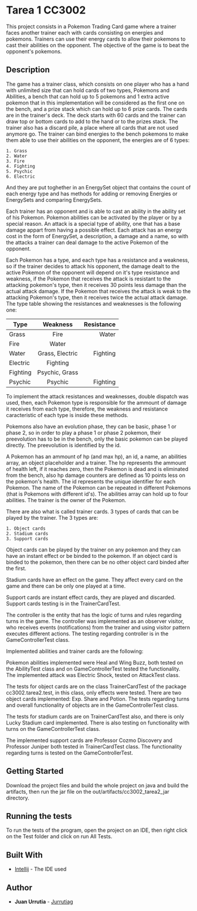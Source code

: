 # Tarea 1 CC3002

This project consists in a Pokemon Trading Card game where a trainer faces another trainer each with cards consisting on energies and pokemons. Trainers can use their energy cards to allow their pokemons to cast their abilities on the opponent. The objective of the game is to beat the opponent's pokemons.

## Description

The game has a trainer class, which consists on one player who has a hand with unlimited size that can hold cards of two types, Pokemons and Abilities, a bench that can hold up to 5 pokemons and 1 extra active pokemon that in this implementation will be considered as the first one on the bench, and a prize stack which can hold up to 6 prize cards. The cards are in the trainer's deck. The deck starts with 60 cards and the trainer can draw top or bottom cards to add to the hand or to the prizes stack. The trainer also has a discard pile, a place where all cards that are not used anymore go. The trainer can bind energies to the bench pokemons to make them able to use their abilities on the opponent, the energies are of 6 types:

```
1. Grass
2. Water
3. Fire
4. Fighting
5. Psychic
6. Electric
```

And they are put toghether in an EnergySet object that contains the count of each energy type and has methods for adding or removing Energies or EnergySets and comparing EnergySets.

Each trainer has an opponent and is able to cast an ability in the ability set of his Pokemon. Pokemon abilities can be activated by the player or by a special reason. An attack is a special type of ability, one that has a base damage appart from having a possible effect. Each attack has an energy cost in the form of EnergySet, a description, a damage and a name, so with the attacks a trainer can deal damage to the active Pokemon of the opponent.

Each Pokemon has a type, and each type has a resistance and a weakness, so if the trainer decides to attack his opponent, the damage dealt to the active Pokemon of the opponent will depend on it's type resistance and weakness, if the Pokemon that receives the attack is resistant to the attacking pokemon's type, then it receives 30 points less damage than the actual attack damage. If the Pokemon that receives the attack is weak to the attacking Pokemon's type, then it receives twice the actual attack damage. The type table showing the resistances and weaknesses is the following one:

| Type | Weakness | Resistance |
| ---- |:--------:| ----------:|
| Grass | Fire | Water |
| Fire | Water |  |
| Water | Grass, Electric | Fighting |
| Electric | Fighting |  |
| Fighting | Psychic, Grass |  |
| Psychic | Psychic | Fighting |

To implement the attack resistances and weaknesses, double dispatch was used, then, each Pokemon type is responsible for the ammount of  damage it receives from each type, therefore, the weakness and resistance caracteristic of each type is inside these methods.

Pokemons also have an evolution phase, they can be basic, phase 1 or phase 2, so in order to play a phase 1 or phase 2 pokemon, their preevolution has to be in the bench, only the basic pokemon can be played directly. The preevolution is identified by the id.

A Pokemon has an ammount of hp (and max hp), an id, a name, an abilities array, an object placeholder and a trainer. The hp represents the ammount of health left, if it reaches zero, then the Pokemon is dead and is eliminated from the bench, also hp damage counters are defined as 10 points less on the pokemon's health. The id represents the unique identifier for each Pokemon. The name of the Pokemon can be repeated in different Pokemons (that is Pokemons with different id's). The abilities array can hold up to four abilities. The trainer is the owner of the Pokemon.

There are also what is called trainer cards. 3 types of cards that can be played by the trainer. The 3 types are:

```
1. Object cards
2. Stadium cards
3. Support cards
```

Object cards can be played by the trainer on any pokemon and they can have an instant effect or be binded to the pokemon. If an object card is binded to the pokemon, then there can be no other object card binded after the first.

Stadium cards have an effect on the game. They affect every card on the game and there can be only one played at a time. 

Support cards are instant effect cards, they are played and discarded. Support cards testing is in the TrainerCardTest. 

The controller is the entity that has the logic of turns and rules regarding turns in the game. The controller was implemented as an observer visitor, who receives events (notifications) from the trainer and using visitor pattern executes different actions. The testing regarding controller is in the GameControllerTest class.

Implemented abilities and trainer cards are the following:

Pokemon abilities implemented were Heal and Wing Buzz, both tested on the AbilityTest class and on GameControllerTest tested the functionality. The implemented attack was Electric Shock, tested on AttackTest class.

The tests for object cards are on the class TrainerCardTest of the package cc3002.tarea2.test, in this class, only effects were tested. There are two object cards implemented: Exp. Share and Potion. The tests regarding turns and overall functionality of objects are in the GameControllerTest class.

The tests for stadium cards are on TrainerCardTest also, and there is only Lucky Stadium card implemented. There is also testing on functionality with turns on the GameControllerTest class.

The implemented support cards are Professor Cozmo Discovery and Professor Juniper both tested in TrainerCardTest class. The functionality regarding turns is tested on the GameControllerTest.

## Getting Started

Download the project files and build the whole project on java and build the artifacts, then run the jar file on the out/artifacts/cc3002_tarea2_jar directory.


## Running the tests

To run the tests of the program, open the project on an IDE, then right click on the Test folder and click on run All Tests.

## Built With

* [Intellij](https://www.jetbrains.com/idea/) - The IDE used

## Author

* **Juan Urrutia** - [Jurrutiag](https://github.com/jurrutiag)
